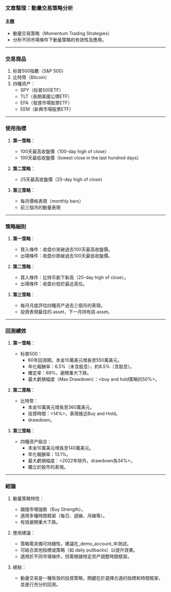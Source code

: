### 文章整理：動量交易策略分析

#### 主題
- 動量交易策略（Momentum Trading Strategies）  
- 分析不同市場條件下動量策略的有效性及應用。

---

### 交易商品
1. 标普500指數（S&P 500）
2. 比特幣（Bitcoin）
3. 四種资产：
   - SPY（标普500ETF）
   - TLT（長期美國公債ETF）
   - EFA（發達市場股票ETF）
   - EEM（新興市場股票ETF）

---

### 使用指標
1. **第一策略**：
   - 100天最高收盤價（100-day high of close）
   - 100天最低收盤價（lowest close in the last hundred days）

2. **第二策略**：
   - 25天最高收盤價（25-day high of close）

3. **第三策略**：
   - 每月價格表現（monthly bars）  
   - 前三個月的動量表現

---

### 策略細則
1. **第一策略**：
   - 買入條件：收盘价突破過去100天最高收盤價。
   - 出場條件：收盘价跌破過去100天最低收盤價。

2. **第二策略**：
   - 買入條件：比特币創下新高（25-day high of close）。
   - 出場條件：收盘价低於最近高位。

3. **第三策略**：
   - 每月月底評估四種资产過去三個月的表現。
   - 投資表現最佳的.asset，下一月持有該.asset。

---

### 回測績效
1. **第一策略**：
   - 标普500：  
     - 60年回測期，本金10萬美元增長至550萬美元。  
     - 年化報酬率：6.5%（未含股息），約8.5%（含股息）。  
     - 確定率：69%，避開重大下跌。  
     - 最大虧損幅度（Max Drawdown）：<buy and hold策略的50%>。

2. **第二策略**：
   - 比特幣：  
     - 本金10萬美元增長至360萬美元。  
     - 投資時間：<14%>，表現接近Buy and Hold。  
     - drawdown。

3. **第三策略**：
   - 四種资产組合：  
     - 本金10萬美元增長至140萬美元。  
     - 年化報酬率：13.1%。  
     - 最大虧損幅度：<2022年除外，drawdown為34%>。  
     - 獨立於股市的表現。

---

### 結論
1. 動量策略特性：
   - 跟隨市場強勢（Buy Strength）。
   - 適用多種時間框架（每日、週線、月線等）。  
   - 有效避開重大下跌。

2. 應用建議：
   - 策略需具備可持續性，建議在_demo_account_中測試。
   - 可結合其他指標或策略（如 daily pullbacks）以提升效果。  
   - 適用於不同市場條件，但需根據特定资产調整時間框架。

3. 總結：
   - 動量交易是一種有效的投資策略，關鍵在於選擇合適的指標和時間框架，並進行充分的回測。
